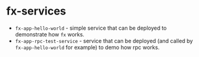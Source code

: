 # fx-services

- `fx-app-hello-world` - simple service that can be deployed to demonstrate how `fx` works.
- `fx-app-rpc-test-service` - service that can be deployed (and called by `fx-app-hello-world` for example) to demo how rpc works.
